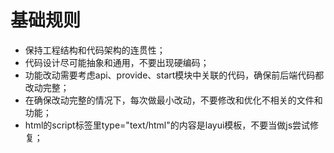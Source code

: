 # 基础规则

- 保持工程结构和代码架构的连贯性；
- 代码设计尽可能抽象和通用，不要出现硬编码；
- 功能改动需要考虑api、provide、start模块中关联的代码，确保前后端代码都改动完整；
- 在确保改动完整的情况下，每次做最小改动，不要修改和优化不相关的文件和功能；
- html的script标签里type="text/html"的内容是layui模板，不要当做js尝试修复；
